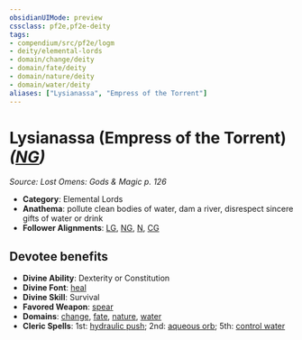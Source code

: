 ```yaml
---
obsidianUIMode: preview
cssclass: pf2e,pf2e-deity
tags:
- compendium/src/pf2e/logm
- deity/elemental-lords
- domain/change/deity
- domain/fate/deity
- domain/nature/deity
- domain/water/deity
aliases: ["Lysianassa", "Empress of the Torrent"]
---
```

# Lysianassa (Empress of the Torrent) *([NG](/rules/traits/neutral-good-b1.md))*  
*Source: Lost Omens: Gods & Magic p. 126*  

- **Category**: Elemental Lords
- **Anathema**: pollute clean bodies of water, dam a river, disrespect sincere gifts of water or drink
- **Follower Alignments**: [LG](/rules/traits/lawful-goo-b1.md), [NG](/rules/traits/neutral-good-b1.md), [N](/rules/traits/neutral-b1.md), [CG](/rules/traits/chaotic-good-b1.md)

## Devotee benefits

- **Divine Ability**: Dexterity or Constitution
- **Divine Font**: [heal](/compendium/spells/heal.md)
- **Divine Skill**: Survival
- **Favored Weapon**: [spear](/compendium/equipment/items/spear.md)
- **Domains**: [change](/compendium/setting/domains.md#Change), [fate](/compendium/setting/domains.md#Fate), [nature](/compendium/setting/domains.md#Nature), [water](/compendium/setting/domains.md#Water)
- **Cleric Spells**: 1st: [hydraulic push](/compendium/spells/hydraulic-push.md); 2nd: [aqueous orb](/compendium/spells/aqueous-orb-apg.md); 5th: [control water](/compendium/spells/control-water.md)